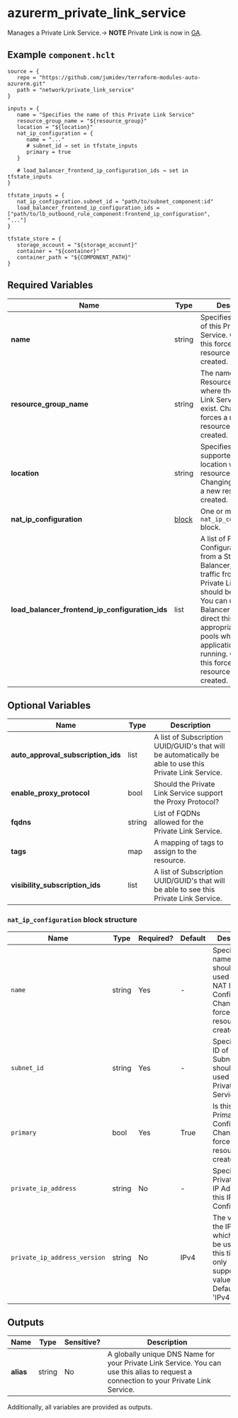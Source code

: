 # azurerm_private_link_service

Manages a Private Link Service.-> **NOTE** Private Link is now in [GA](https://docs.microsoft.com/en-gb/azure/private-link/).

## Example `component.hclt`

```hcl
source = {
   repo = "https://github.com/jumidev/terraform-modules-auto-azurerm.git"   
   path = "network/private_link_service"   
}

inputs = {
   name = "Specifies the name of this Private Link Service"   
   resource_group_name = "${resource_group}"   
   location = "${location}"   
   nat_ip_configuration = {
      name = "..."      
      # subnet_id → set in tfstate_inputs
      primary = true      
   }
   
   # load_balancer_frontend_ip_configuration_ids → set in tfstate_inputs
}

tfstate_inputs = {
   nat_ip_configuration.subnet_id = "path/to/subnet_component:id"   
   load_balancer_frontend_ip_configuration_ids = ["path/to/lb_outbound_rule_component:frontend_ip_configuration", "..."]   
}

tfstate_store = {
   storage_account = "${storage_account}"   
   container = "${container}"   
   container_path = "${COMPONENT_PATH}"   
}

```

## Required Variables

| Name | Type |  Description |
| ---- | --------- |  ----------- |
| **name** | string |  Specifies the name of this Private Link Service. Changing this forces a new resource to be created. | 
| **resource_group_name** | string |  The name of the Resource Group where the Private Link Service should exist. Changing this forces a new resource to be created. | 
| **location** | string |  Specifies the supported Azure location where the resource exists. Changing this forces a new resource to be created. | 
| **nat_ip_configuration** | [block](#nat_ip_configuration-block-structure) |  One or more (up to 8) `nat_ip_configuration` block. | 
| **load_balancer_frontend_ip_configuration_ids** | list |  A list of Frontend IP Configuration IDs from a Standard Load Balancer, where traffic from the Private Link Service should be routed. You can use Load Balancer Rules to direct this traffic to appropriate backend pools where your applications are running. Changing this forces a new resource to be created. | 

## Optional Variables

| Name | Type |  Description |
| ---- | --------- |  ----------- |
| **auto_approval_subscription_ids** | list |  A list of Subscription UUID/GUID's that will be automatically be able to use this Private Link Service. | 
| **enable_proxy_protocol** | bool |  Should the Private Link Service support the Proxy Protocol? | 
| **fqdns** | string |  List of FQDNs allowed for the Private Link Service. | 
| **tags** | map |  A mapping of tags to assign to the resource. | 
| **visibility_subscription_ids** | list |  A list of Subscription UUID/GUID's that will be able to see this Private Link Service. | 

### `nat_ip_configuration` block structure

| Name | Type | Required? | Default | Description |
| ---- | ---- | --------- | ------- | ----------- |
| `name` | string | Yes | - | Specifies the name which should be used for the NAT IP Configuration. Changing this forces a new resource to be created. |
| `subnet_id` | string | Yes | - | Specifies the ID of the Subnet which should be used for the Private Link Service. |
| `primary` | bool | Yes | True | Is this is the Primary IP Configuration? Changing this forces a new resource to be created. |
| `private_ip_address` | string | No | - | Specifies a Private Static IP Address for this IP Configuration. |
| `private_ip_address_version` | string | No | IPv4 | The version of the IP Protocol which should be used. At this time the only supported value is 'IPv4'. Defaults to 'IPv4'. |



## Outputs

| Name | Type | Sensitive? | Description |
| ---- | ---- | --------- | --------- |
| **alias** | string | No  | A globally unique DNS Name for your Private Link Service. You can use this alias to request a connection to your Private Link Service. | 

Additionally, all variables are provided as outputs.
